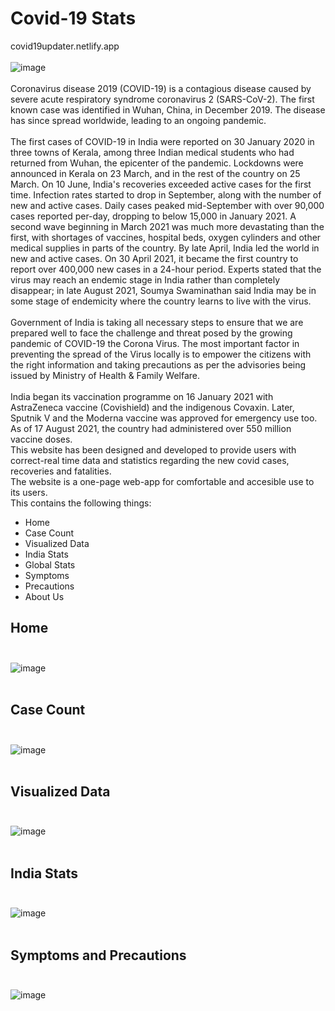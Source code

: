 # Covid-19 Stats
covid19updater.netlify.app </br></br>
![image](https://user-images.githubusercontent.com/52123628/133957505-4c02c71f-0c7a-47b2-bb53-1f1b599e5557.png) </br></br>
Coronavirus disease 2019 (COVID-19) is a contagious disease caused by severe acute respiratory syndrome coronavirus 2 (SARS-CoV-2). The first known case was identified in Wuhan, China, in December 2019. The disease has since spread worldwide, leading to an ongoing pandemic.
<br><br>The first cases of COVID-19 in India were reported on 30 January 2020 in three towns of Kerala, among three Indian medical students who had returned from Wuhan, the epicenter of the pandemic. Lockdowns were announced in Kerala on 23 March, and in the rest of the country on 25 March. On 10 June, India's recoveries exceeded active cases for the first time. Infection rates started to drop in September, along with the number of new and active cases. Daily cases peaked mid-September with over 90,000 cases reported per-day, dropping to below 15,000 in January 2021. A second wave beginning in March 2021 was much more devastating than the first, with shortages of vaccines, hospital beds, oxygen cylinders and other medical supplies in parts of the country. By late April, India led the world in new and active cases. On 30 April 2021, it became the first country to report over 400,000 new cases in a 24-hour period. Experts stated that the virus may reach an endemic stage in India rather than completely disappear; in late August 2021, Soumya Swaminathan said India may be in some stage of endemicity where the country learns to live with the virus.<br><br>
Government of India is taking all necessary steps to ensure that we are prepared well to face the challenge and threat posed by the growing pandemic of COVID-19 the Corona Virus. The most important factor in preventing the spread of the Virus locally is to empower the citizens with the right information and taking precautions as per the advisories being issued by Ministry of Health & Family Welfare.<br><br>
India began its vaccination programme on 16 January 2021 with AstraZeneca vaccine (Covishield) and the indigenous Covaxin. Later, Sputnik V and the Moderna vaccine was approved for emergency use too. As of 17 August 2021, the country had administered over 550 million vaccine doses.
<br>This website has been designed and developed to provide users with correct-real time data and statistics regarding the new covid cases, recoveries and fatalities.
<br>The website is a one-page web-app for comfortable and accesible use to its users. 
<br> This contains the following things:
<ul>
  <li>Home</li>
  <li>Case Count</li>
  <li>Visualized Data</li>
  <li>India Stats</li>
  <li>Global Stats</li>
  <li>Symptoms</li>
  <li>Precautions</li>
  <li>About Us</li>
</ul>

## Home <br><br>
![image](https://user-images.githubusercontent.com/52123628/133958770-6c7a1b9b-2ed0-48b2-9724-54237f191c4b.png)<br><br>

## Case Count<br><br>
![image](https://user-images.githubusercontent.com/52123628/133959288-ce80265d-e18f-4dcf-be7f-5936b0211fb0.png)<br><br>

## Visualized Data<br><br>
![image](https://user-images.githubusercontent.com/52123628/133959317-634e7949-71fa-419a-b0fa-3a840c040b7e.png)<br><br>

## India Stats<br><br>
![image](https://user-images.githubusercontent.com/52123628/133970760-67c8bf13-4103-48b7-a9d5-a9ec1b5aab9b.png)<br><br>

## Symptoms and Precautions<br><br>
![image](https://user-images.githubusercontent.com/52123628/133971091-58ed8a43-99b8-4e02-b209-d2cd0ef49dc7.png) 
